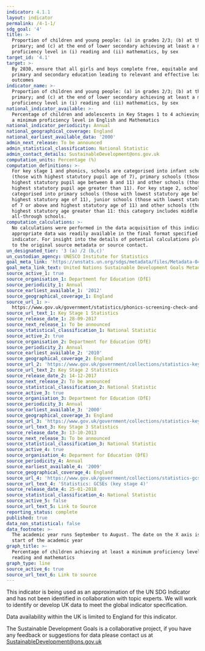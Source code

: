 ```yaml
---
indicator: 4.1.1
layout: indicator
permalink: /4-1-1/
sdg_goal: '4'
title: >-
  Proportion of children and young people: (a) in grades 2/3; (b) at the end of
  primary; and (c) at the end of lower secondary achieving at least a minimum
  proficiency level in (i) reading and (ii) mathematics, by sex
target_id: '4.1'
target: >-
  By 2030, ensure that all girls and boys complete free, equitable and quality
  primary and secondary education leading to relevant and effective learning
  outcomes
indicator_name: >-
  Proportion of children and young people: (a) in grades 2/3; (b) at the end of
  primary; and (c) at the end of lower secondary achieving at least a minimum
  proficiency level in (i) reading and (ii) mathematics, by sex
national_indicator_available: >-
  Percentage of children and adolescents in Key Stages 1 to 4 achieving at least
  a minimum proficiency level in English and Mathematics
national_indicator_periodicity: Annual
national_geographical_coverage: England
national_earliest_available_data: '2000'
admin_next_release: To be announced
admin_statistical_classification: National Statistic
admin_contact_details: SustainableDevelopment@ons.gov.uk
computation_units: Percentage (%)
computation_definitions: >-
  For key stage 1 and phonics, schools are categorised into infant schools
  (those with highest statutory pupil age of 7), primary schools (those with
  highest statutory pupil age between 8 and 11) and other schools (those with
  highest statutory pupil age greater than 11). For key stage 2, schools are
  categorised into primary schools (those with lowest statutory age below 7 and
  highest statutory age of 11), junior schools (those with lowest statutory age
  of 7 or above and highest statutory age of 11) and other schools (those with
  highest statutory age greater than 11: this category includes middle and
  all-through schools.
computation_calculations: >-
  No calculations were performed in the data acquisition of this indicator as
  appropriate data was readily available in the final format specified by this
  indicator. For insight into the details of potential calculations please refer
  to the original source metadata or source contact.
un_designated_tier: '3 (a) /2 (b,c)'
un_custodian_agency: UNESCO Institute for Statistics
goal_meta_link: 'https://unstats.un.org/sdgs/metadata/files/Metadata-04-01-01.pdf'
goal_meta_link_text: United Nations Sustainable Development Goals Metadata (PDF 4.0 MB)
source_active_1: true
source_organisation_1: Department for Education (DfE)
source_periodicity_1: Annual
source_earliest_available_1: '2012'
source_geographical_coverage_1: England
source_url_1: >-
  https://www.gov.uk/government/statistics/phonics-screening-check-and-key-stage-1-assessments-england-2016
source_url_text_1: Key Stage 1 Statistics
source_release_date_1: 28-09-2017
source_next_release_1: To be announced
source_statistical_classification_1: National Statistic
source_active_2: true
source_organisation_2: Department for Education (DfE)
source_periodicity_2: Annual
source_earliest_available_2: '2010'
source_geographical_coverage_2: England
source_url_2: 'https://www.gov.uk/government/collections/statistics-key-stage-2'
source_url_text_2: Key Stage 2 Statistics
source_release_date_2: 14-12-2017
source_next_release_2: To be announced
source_statistical_classification_2: National Statistic
source_active_3: true
source_organisation_3: Department for Education (DfE)
source_periodicity_3: Annual
source_earliest_available_3: '2000'
source_geographical_coverage_3: England
source_url_3: 'https://www.gov.uk/government/collections/statistics-key-stage-3'
source_url_text_3: Key Stage 3 Statistics
source_release_date_3: 13-10-2013
source_next_release_3: To be announced
source_statistical_classification_3: National Statistic
source_active_4: true
source_organisation_4: Deparment for Education (DfE)
source_periodicity_4: Annual
source_earliest_available_4: '2009'
source_geographical_coverage_4: England
source_url_4: 'https://www.gov.uk/government/collections/statistics-gcses-key-stage-4'
source_url_text_4: 'Statistics: GCSEs (key stage 4)'
source_release_date_4: 25-01-2018
source_statistical_classification_4: National Statistic
source_active_5: false
source_url_text_5: Link to Source
reporting_status: complete
published: true
data_non_statistical: false
data_footnote: >-
  The academic year runs September to August. The date on the X axis is the
  start of the academic year
graph_title: >-
  Percentage of children achieving at least a minimum proficiency level in
  reading and mathematics
graph_type: line
source_active_6: true
source_url_text_6: Link to source
---
```

This indicator is being used as an approximation of the UN SDG Indicator and has not been identified in collaboration with topic experts. We will work to identify or develop UK data to meet the global indicator specification.
  
Data availability within the UK is limited to England for this indicator.

The Sustainable Development Goals is a collaborative project, if you have any feedback or suggestions for data please contact us at <SustainableDevelopment@ons.gov.uk>
